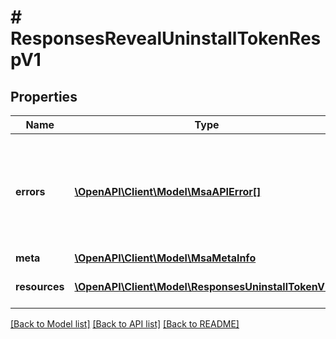 # # ResponsesRevealUninstallTokenRespV1

## Properties

Name | Type | Description | Notes
------------ | ------------- | ------------- | -------------
**errors** | [**\OpenAPI\Client\Model\MsaAPIError[]**](MsaAPIError.md) | A collection of any errors which occurred during execution of the request |
**meta** | [**\OpenAPI\Client\Model\MsaMetaInfo**](MsaMetaInfo.md) |  |
**resources** | [**\OpenAPI\Client\Model\ResponsesUninstallTokenV1[]**](ResponsesUninstallTokenV1.md) | A collection of uninstall tokens |

[[Back to Model list]](../../README.md#models) [[Back to API list]](../../README.md#endpoints) [[Back to README]](../../README.md)
